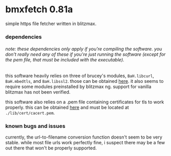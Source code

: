 # bmxfetch 0.81a
simple https file fetcher written in blitzmax. 

### dependencies
###### note: these dependencies only apply if you're *compiling* the software. you don't really need any of these if you're just running the software (except for the pem file, that must be included with the executable).
this software heavily relies on three of brucey's modules, `BaH.libcurl`, `BaH.mbedtls`, and `BaH.libssl2`. those can be obtained [here](https://github.com/maxmods/bah.mod).
it also seems to require some modules preinstalled by blitzmax ng. support for vanilla blitzmax has not been verified.

this software also relies on a .pem file containing certificates for tls to work properly. this can be obtained [here](https://curl.haxx.se/docs/caextract.html) and must be located at `./lib/cert/cacert.pem`.

### known bugs and issues
currently, the url-to-filename conversion function doesn't seem to be very stable. while most file urls work perfectly fine, i suspect there may be a few out there that won't be properly supported.
